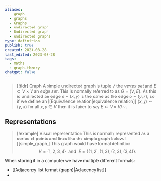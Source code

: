 ```yaml
---
aliases:
  - graph
  - graphs
  - Graphs
  - undirected graph
  - Undirected graph
  - undirected graphs
type: definition
publish: true
created: 2023-08-28
last_edited: 2023-08-28
tags:
  - maths
  - graph-theory
chatgpt: false
---
```

> [!tldr] Graph
> A simple undirected graph is tuple $V$ the *vertex set* and $E \subset V \times V$  an *edge set*. This is normally referred to as $G = (V, E)$. As this is undirected an edge $e = (x,y)$ is the same as the edge $e = (y,x)$, so if we define an [[Equivalence relation|equivalence relation]] $(x,y) \sim (y,x)$ for all $x,y \in V$ then it is fairer to say $E \subset V \times V / \sim$.

## Representations

> [!example] Visual representation
> This is normally represented as a series of points and lines like the simple graph below.
> ![[simple_graph]]
> This graph would have formal definition 
> $$V = \{1,2,3,4\} \ \mbox{ and } \ E = \{(1,2), (1,3), (2,3), (3,4)\}.$$

When storing it in a computer we have multiple different formats:
- [[Adjacency list format (graph)|Adjacency list]]
- 